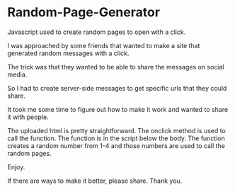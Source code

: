 # Random-Page-Generator
Javascript used to create random pages to open with a click.

I was approached by some friends that wanted to make a site that generated random messages with a click.

The trick was that they wanted to be able to share the messages on social media.

So I had to create server-side messages to get specific urls that they could share.

It took me some time to figure out how to make it work and wanted to share it with people.

The uploaded html is pretty straightforward. The onclick method is used to call the function. 
The function is in the script below the body. 
The function creates a random number from 1-4 and those numbers are used to call the random pages.

Enjoy.

If there are ways to make it better, please share. Thank you.
